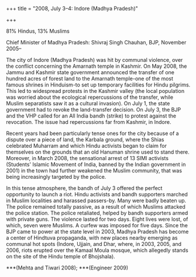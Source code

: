 +++
title = "2008, July 3–4: Indore (Madhya Pradesh)"

+++


81% Hindus, 13% Muslims

Chief Minister of Madhya Pradesh: Shivraj Singh Chauhan, BJP, November 2005–

The city of Indore (Madhya Pradesh) was hit by communal violence, over the conflict concerning the Amarnath temple in Kashmir. On May 2008, the Jammu and Kashmir state government announced the transfer of one hundred acres of forest land to the Amarnath temple-one of the most famous shrines in Hinduism-to set up temporary facilities for Hindu pilgrims. This led to widespread protests in the Kashmir valley (the local population was worried about the ecological repercussions of the transfer, while Muslim separatists saw it as a cultural invasion). On July 1, the state government had to revoke the land-transfer decision. On July 3, the BJP and the VHP called for an All India bandh (strike) to protest against the revocation. The issue had repercussions far from Kashmir, in Indore.

Recent years had been particularly tense ones for the city because of a dispute over a piece of land, the Karbala ground, where the Shias celebrated Muharram and which Hindu activists began to claim for themselves on the grounds that an old Hanuman shrine used to stand there. Moreover, in March 2008, the sensational arrest of 13 SIMI activists (Students' Islamic Movement of India, banned by the Indian government in 2001) in the town had further weakened the Muslim community, that was being increasingly targeted by the police.

In this tense atmosphere, the bandh of July 3 offered the perfect opportunity to launch a riot. Hindu activists and bandh supporters marched in Muslim localities and harassed passers-by. Many were badly beaten up. The police remained totally passive, as a result of which Muslims attacked the police station. The police retaliated, helped by bandh supporters armed with private guns. The violence lasted for two days. Eight lives were lost, of which, seven were Muslims. A curfew was imposed for five days. Since the BJP came to power at the state level in 2003, Madhya Pradesh has become a center of Hindtuva propaganda, with new places nearby emerging as communal hot spots (Indore, Ujjain, and Dhar, where, in 2003, 2005, and 2006, riots erupted over the Kamaal Moula mosque, which allegedly stands on the site of the Hindu temple of Bhojshala).

***(Mehta and Tiwari 2008); ***(Engineer 2009)